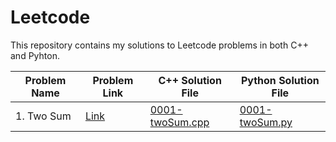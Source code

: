 # Leetcode
This repository contains my solutions to Leetcode problems in both C++ and Pyhton.

| Problem Name        | Problem Link                                        | C++ Solution File         | Python Solution File     |
|---------------------|-----------------------------------------------------|---------------------------|--------------------------|
| 1. Two Sum          | [Link](https://leetcode.com/problems/two-sum/)      | [0001-twoSum.cpp](solutions/cpp/0001-twoSum.cpp) | [0001-twoSum.py](solutions/python/0001-twoSum.py) |
